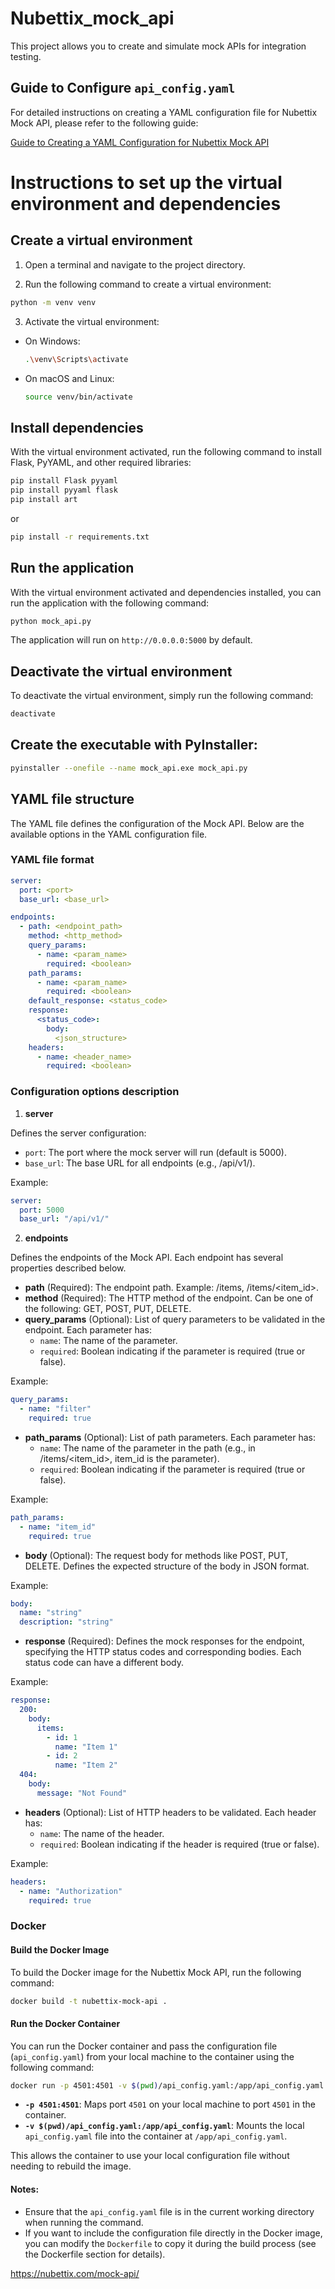 # Nubettix_mock_api
This project allows you to create and simulate mock APIs for integration testing.

## Guide to Configure `api_config.yaml`

For detailed instructions on creating a YAML configuration file for Nubettix Mock API, please refer to the following guide:

[Guide to Creating a YAML Configuration for Nubettix Mock API](https://nubettix.com/en/guide-to-creating-a-yaml-configuration-for-nubettix-mock-api/)

# Instructions to set up the virtual environment and dependencies

## Create a virtual environment

1. Open a terminal and navigate to the project directory.

2. Run the following command to create a virtual environment:

```sh
python -m venv venv
```

3. Activate the virtual environment:

- On Windows:
  ```sh
  .\venv\Scripts\activate
  ```

- On macOS and Linux:
  ```sh
  source venv/bin/activate
  ```

## Install dependencies

With the virtual environment activated, run the following command to install Flask, PyYAML, and other required libraries:

```sh
pip install Flask pyyaml
pip install pyyaml flask
pip install art
```
or 

```sh
pip install -r requirements.txt
```

## Run the application

With the virtual environment activated and dependencies installed, you can run the application with the following command:

```sh
python mock_api.py
```

The application will run on `http://0.0.0.0:5000` by default.

## Deactivate the virtual environment

To deactivate the virtual environment, simply run the following command:

```sh
deactivate
```

## Create the executable with PyInstaller:
```sh
pyinstaller --onefile --name mock_api.exe mock_api.py
```

## YAML file structure

The YAML file defines the configuration of the Mock API. Below are the available options in the YAML configuration file.

### YAML file format
```yaml
server:
  port: <port>
  base_url: <base_url>

endpoints:
  - path: <endpoint_path>
    method: <http_method>
    query_params:
      - name: <param_name>
        required: <boolean>
    path_params:
      - name: <param_name>
        required: <boolean>
    default_response: <status_code>
    response:
      <status_code>:
        body:
          <json_structure>
    headers:
      - name: <header_name>
        required: <boolean>
```

### Configuration options description

1. **server**

Defines the server configuration:

- `port`: The port where the mock server will run (default is 5000).
- `base_url`: The base URL for all endpoints (e.g., /api/v1/).

Example:
```yaml
server:
  port: 5000
  base_url: "/api/v1/"
```

2. **endpoints**

Defines the endpoints of the Mock API. Each endpoint has several properties described below.

- **path** (Required): The endpoint path. Example: /items, /items/<item_id>.
- **method** (Required): The HTTP method of the endpoint. Can be one of the following: GET, POST, PUT, DELETE.
- **query_params** (Optional): List of query parameters to be validated in the endpoint. Each parameter has:
  - `name`: The name of the parameter.
  - `required`: Boolean indicating if the parameter is required (true or false).

Example:
```yaml
query_params:
  - name: "filter"
    required: true
```

- **path_params** (Optional): List of path parameters. Each parameter has:
  - `name`: The name of the parameter in the path (e.g., in /items/<item_id>, item_id is the parameter).
  - `required`: Boolean indicating if the parameter is required (true or false).

Example:
```yaml
path_params:
  - name: "item_id"
    required: true
```

- **body** (Optional): The request body for methods like POST, PUT, DELETE. Defines the expected structure of the body in JSON format.

Example:
```yaml
body:
  name: "string"
  description: "string"
```

- **response** (Required): Defines the mock responses for the endpoint, specifying the HTTP status codes and corresponding bodies. Each status code can have a different body.

Example:
```yaml
response:
  200:
    body:
      items:
        - id: 1
          name: "Item 1"
        - id: 2
          name: "Item 2"
  404:
    body:
      message: "Not Found"
```

- **headers** (Optional): List of HTTP headers to be validated. Each header has:
  - `name`: The name of the header.
  - `required`: Boolean indicating if the header is required (true or false).

Example:
```yaml
headers:
  - name: "Authorization"
    required: true
```

### Docker

#### Build the Docker Image

To build the Docker image for the Nubettix Mock API, run the following command:

```bash
docker build -t nubettix-mock-api .
```

#### Run the Docker Container

You can run the Docker container and pass the configuration file (`api_config.yaml`) from your local machine to the container using the following command:

```bash
docker run -p 4501:4501 -v $(pwd)/api_config.yaml:/app/api_config.yaml nubettix-mock-api
```

- **`-p 4501:4501`**: Maps port `4501` on your local machine to port `4501` in the container.
- **`-v $(pwd)/api_config.yaml:/app/api_config.yaml`**: Mounts the local `api_config.yaml` file into the container at `/app/api_config.yaml`.

This allows the container to use your local configuration file without needing to rebuild the image.

#### Notes:
- Ensure that the `api_config.yaml` file is in the current working directory when running the command.
- If you want to include the configuration file directly in the Docker image, you can modify the `Dockerfile` to copy it during the build process (see the Dockerfile section for details).

https://nubettix.com/mock-api/
